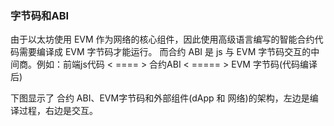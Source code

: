 ### 字节码和ABI  
由于以太坊使用 EVM 作为网络的核心组件，因此使用高级语言编写的智能合约代码需要编译成 EVM 字节码才能运行。
而合约 ABI 是 js 与 EVM 字节码交互的中间商。例如：前端js代码 < ==== \> 合约ABI \< ===== > EVM 字节码(代码编译后)  

下图显示了 合约 ABI、EVM字节码和外部组件(dApp 和 网络)的架构，左边是编译过程，右边是交互。



